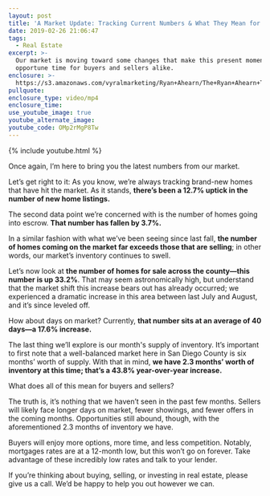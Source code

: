 ```yaml
---
layout: post
title: 'A Market Update: Tracking Current Numbers & What They Mean for You'
date: 2019-02-26 21:06:47
tags:
  - Real Estate
excerpt: >-
  Our market is moving toward some changes that make this present moment an
  opportune time for buyers and sellers alike.
enclosure: >-
  https://s3.amazonaws.com/vyralmarketing/Ryan+Ahearn/The+Ryan+Ahearn+Team-+A+Market+Update-+Tracking+Current+Numbers+%26+What+They+Mean+for+You.mp4
pullquote:
enclosure_type: video/mp4
enclosure_time:
use_youtube_image: true
youtube_alternate_image:
youtube_code: OMp2rMgP8Tw
---
```


{% include youtube.html %}

Once again, I’m here to bring you the latest numbers from our market.

Let’s get right to it: As you know, we’re always tracking brand-new homes that have hit the market. As it stands, **there’s been a 12.7% uptick in the number of new home listings.**

The second data point we’re concerned with is the number of homes going into escrow. **That number has fallen by 3.7%.**

In a similar fashion with what we’ve been seeing since last fall, **the number of homes coming on the market far exceeds those that are selling**; in other words, our market’s inventory continues to swell.

Let’s now look at **the number of homes for sale across the county—this number is up 33.2%**. That may seem astronomically high, but understand that the market shift this increase bears out has already occurred; we experienced a dramatic increase in this area between last July and August, and it’s since leveled off.

How about days on market? Currently, **that number sits at an average of 40 days—a 17.6% increase. &nbsp;**

The last thing we’ll explore is our month's supply of inventory. It’s important to first note that a well-balanced market here in San Diego County is six months’ worth of supply. With that in mind, **we have 2.3 months’ worth of inventory at this time; that’s a 43.8% year-over-year increase.** &nbsp;&nbsp;

What does all of this mean for buyers and sellers?

The truth is, it’s nothing that we haven’t seen in the past few months. Sellers will likely face longer days on market, fewer showings, and fewer offers in the coming months. Opportunities still abound, though, with the aforementioned 2.3 months of inventory we have.

Buyers will enjoy more options, more time, and less competition. Notably, mortgages rates are at a 12-month low, but this won’t go on forever. Take advantage of these incredibly low rates and talk to your lender.

If you’re thinking about buying, selling, or investing in real estate, please give us a call. We’d be happy to help you out however we can.